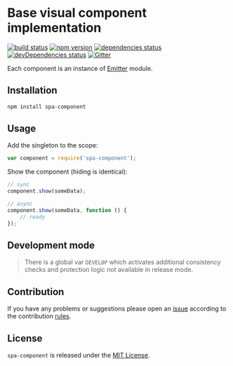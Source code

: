 Base visual component implementation
====================================

[![build status](https://img.shields.io/travis/spasdk/component.svg?style=flat-square)](https://travis-ci.org/spasdk/component)
[![npm version](https://img.shields.io/npm/v/spa-component.svg?style=flat-square)](https://www.npmjs.com/package/spa-component)
[![dependencies status](https://img.shields.io/david/spasdk/component.svg?style=flat-square)](https://david-dm.org/spasdk/component)
[![devDependencies status](https://img.shields.io/david/dev/spasdk/component.svg?style=flat-square)](https://david-dm.org/spasdk/component?type=dev)
[![Gitter](https://img.shields.io/badge/gitter-join%20chat-blue.svg?style=flat-square)](https://gitter.im/DarkPark/spasdk)


Each component is an instance of [Emitter](https://github.com/cjssdk/emitter) module.


## Installation ##

```bash
npm install spa-component
```


## Usage ##

Add the singleton to the scope:

```js
var component = require('spa-component');
```

Show the component (hiding is identical):

```js
// sync
component.show(someData);

// async
component.show(someData, function () {
    // ready
});
```


## Development mode ##

> There is a global var `DEVELOP` which activates additional consistency checks and protection logic not available in release mode.


## Contribution ##

If you have any problems or suggestions please open an [issue](https://github.com/spasdk/component/issues)
according to the contribution [rules](.github/contributing.md).


## License ##

`spa-component` is released under the [MIT License](license.md).
